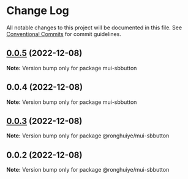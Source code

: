 # Change Log

All notable changes to this project will be documented in this file.
See [Conventional Commits](https://conventionalcommits.org) for commit guidelines.

## [0.0.5](https://github.com/ronghuiye/mui-sb/compare/mui-sbbutton@0.0.4...mui-sbbutton@0.0.5) (2022-12-08)

**Note:** Version bump only for package mui-sbbutton

## 0.0.4 (2022-12-08)

**Note:** Version bump only for package mui-sbbutton

## [0.0.3](https://github.com/ronghuiye/mui-sb/compare/@ronghuiye/mui-sbbutton@0.0.2...@ronghuiye/mui-sbbutton@0.0.3) (2022-12-08)

**Note:** Version bump only for package @ronghuiye/mui-sbbutton

## 0.0.2 (2022-12-08)

**Note:** Version bump only for package @ronghuiye/mui-sbbutton
